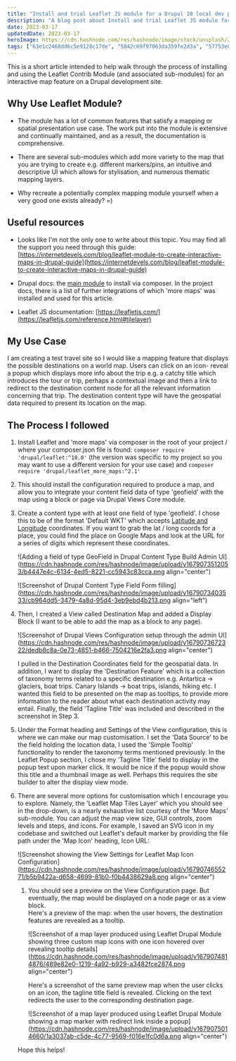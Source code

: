 ```yaml
---
title: "Install and trial Leaflet JS module for a Drupal 10 local dev project"
description: "A blog post about Install and trial Leaflet JS module for a Drupal 10 local dev project"
date: 2023-03-17
updatedDate: 2023-03-17
heroImage: https://cdn.hashnode.com/res/hashnode/image/stock/unsplash/Z8UgB80_46w/upload/6f073684e22ad0b615d490d0aaf6fd0e.jpeg
tags: ["63e1c2468dd6c5e9128c17de", "5842c69f97063da359fe2d3a", "57753e8457675ec2fcfd0812", "57444da29ade925885158cb0", "62baf4857131dfe7a8b58c85"]
---
```


This is a short article intended to help walk through the process of installing and using the Leaflet Contrib Module (and associated sub-modules) for an interactive map feature on a Drupal development site.

## Why Use Leaflet Module?

* The module has a lot of common features that satisfy a mapping or spatial presentation use case. The work put into the module is extensive and continually maintained, and as a result, the documentation is comprehensive.
    
* There are several sub-modules which add more variety to the map that you are trying to create e.g. different markers/pins, an intuitive and descriptive UI which allows for stylisation, and numerous thematic mapping layers.
    
* Why recreate a potentially complex mapping module yourself when a very good one exists already? =)
    

## Useful resources

* Looks like I'm not the only one to write about this topic. You may find all the support you need through this guide: [https://internetdevels.com/blog/leaflet-module-to-create-interactive-maps-in-drupal-guide](https://internetdevels.com/blog/leaflet-module-to-create-interactive-maps-in-drupal-guide)
    
* Drupal docs: the [main module](https://www.drupal.org/project/leaflet) to install via composer. In the project docs, there is a list of further integrations of which 'more maps' was installed and used for this article.
    
* Leaflet JS documentation: [https://leafletjs.com/](https://leafletjs.com/reference.html#tilelayer)
    

## My Use Case

I am creating a test travel site so I would like a mapping feature that displays the possible destinations on a world map. Users can click on an icon- reveal a popup which displays more info about the trip e.g. a catchy title which introduces the tour or trip, perhaps a contextual image and then a link to redirect to the destination content node for all the relevant information concerning that trip. The destination content type will have the geospatial data required to present its location on the map.

## The Process I followed

1. Install Leaflet and 'more maps' via composer in the root of your project / where your composer.json file is found: `composer require 'drupal/leaflet:^10.0'` (the version was specific to my project so you may want to use a different version for your use case) and `composer require 'drupal/leaflet_more_maps:^2.1'`
    
2. This should install the configuration required to produce a map, and allow you to integrate your content field data of type 'geofield' with the map using a block or page via Drupal Views Core module.
    
3. Create a content type with at least one field of type 'geofield'. I chose this to be of the format 'Default WKT' which accepts [Latitude and Longitude](https://www.latlong.net/) coordinates. If you want to grab the lat / long coords for a place, you could find the place on Google Maps and look at the URL for a series of digits which represent these coordinates.
    
    ![Adding a field of type GeoField in Drupal Content Type Build Admin UI](https://cdn.hashnode.com/res/hashnode/image/upload/v1679073512053/b4447e4c-6134-4ed5-8221-cc5943c83cca.png align="center")
    
    ![Screenshot of Drupal Content Type Field Form filling](https://cdn.hashnode.com/res/hashnode/image/upload/v1679073403533/cb964dd5-3479-4a8d-95d4-3eb9ebd4b213.png align="left")
    
4. Then, I created a View called Destination Map and added a Display Block (I want to be able to add the map as a block to any page).
    
    ![Screenshot of Drupal Views Configuration setup through the admin UI](https://cdn.hashnode.com/res/hashnode/image/upload/v1679073672322/dedb8c8a-0e73-4851-b466-7504216e2fa3.png align="center")
    
    I pulled in the Destination Coordinates field for the geospatial data. In addition, I want to display the 'Destination Feature' which is a collection of taxonomy terms related to a specific destination e.g. Antartica -&gt; glaciers, boat trips. Canary Islands -&gt; boat trips, islands, hiking etc. I wanted this field to be presented on the map as tooltips, to provide more information to the reader about what each destination activity may entail. Finally, the field 'Tagline Title' was included and described in the screenshot in Step 3.
    
5. Under the Format heading and Settings of the View configuration, this is where we can make our map customisation. I set the 'Data Source' to be the field holding the location data, I used the 'Simple Tooltip' functionality to render the taxonomy terms mentioned previously. In the Leaflet Popup section, I chose my 'Tagline Title' field to display in the popup text upon marker click. It would be nice if the popup would show this title and a thumbnail image as well. Perhaps this requires the site builder to alter the display view mode.
    
6. There are several more options for customisation which I encourage you to explore. Namely, the 'Leaflet Map Tiles Layer' which you should see in the drop-down, is a nearly exhaustive list courtesy of the 'More Maps' sub-module. You can adjust the map view size, GUI controls, zoom levels and steps, and icons. For example, I saved an SVG icon in my codebase and switched out Leaflet's default marker by providing the file path under the 'Map Icon' heading, Icon URL:
    
    ![Screenshot showing the View Settings for Leaflet Map Icon Configuration](https://cdn.hashnode.com/res/hashnode/image/upload/v1679074655271/b5b9422a-d658-4699-81b0-f0b4438629a8.png align="center")
    
    1. You should see a preview on the View Configuration page. But eventually, the map would be displayed on a node page or as a view block.  
        Here's a preview of the map: when the user hovers, the destination features are revealed as a tooltip.
        
        ![Screenshot of a map layer produced using Leaflet Drupal Module showing three custom map icons with one icon hovered over revealing tooltip details](https://cdn.hashnode.com/res/hashnode/image/upload/v1679074814876/489e82e0-1219-4a92-b929-a3482fce2874.png align="center")
        
        Here's a screenshot of the same preview map when the user clicks on an icon, the tagline title field is revealed. Clicking on the text redirects the user to the corresponding destination page.
        
        ![Screenshot of a map layer produced using Leaflet Drupal Module showing a map marker with redirect link inside a popup](https://cdn.hashnode.com/res/hashnode/image/upload/v1679075014660/1a3037ab-c5de-4c77-9569-f016e1fc0d6a.png align="center")
        
    
    Hope this helps!